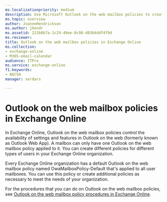 ```yaml
---
ms.localizationpriority: medium
description: Use Microsoft Outlook on the web mailbox policies to create organization-level policies to manage access to features in Outlook on the web.
ms.topic: overview
author: JoanneHendrickson
ms.author: jhendr
ms.assetid: 213b8b7a-1c29-49ee-8c98-d0364ddf4f9d
ms.reviewer: 
title: Outlook on the web mailbox policies in Exchange Online
ms.collection: 
- exchange-online
- M365-email-calendar
audience: ITPro
ms.service: exchange-online
f1.keywords:
- NOCSH
manager: serdars

---
```


# Outlook on the web mailbox policies in Exchange Online

In Exchange Online, Outlook on the web mailbox policies control the availability of settings and features in Outlook on the web (formerly known as Outlook Web App). A mailbox can only have one Outlook on the web mailbox policy applied to it. You can create different policies for different types of users in your Exchange Online organization.

Every Exchange Online organization has a default Outlook on the web mailbox policy named OwaMailboxPolicy-Default that's applied to all user mailboxes. You can use this policy or create additional policies as necessary to meet the needs of your organization.

For the procedures that you can do on Outlook on the web mailbox policies, see [Outlook on the web mailbox policy procedures in Exchange Online](outlook-web-app-mailbox-policy-procedures.md).
